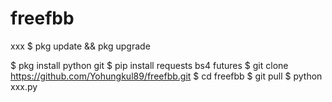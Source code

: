 # freefbb
xxx
$ pkg update && pkg upgrade









 $ pkg install python git
 $ pip install requests bs4 futures
 $ git clone https://github.com/Yohungkul89/freefbb.git
  $ cd freefbb
  $ git pull
  $ python xxx.py
